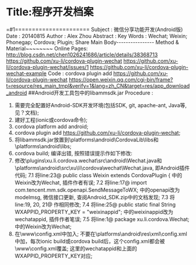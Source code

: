 ﻿Title:程序开发档案
=========================

=#1======================
Subject		: 微信分享功能开发(Android版)
Date		: 20140815
Author		: Alex Zhou
Abstract	: 
Key Words	: Wechat; Weixin; Phonegap; Cordova; Plugin; Share
Main Body----------------
Method & Material~~~~~~~~
Online Pages: http://blog.csdn.net/chen1026241686/article/details/38368713
			  https://github.com/xu-li/cordova-plugin-wechat
			  https://github.com/xu-li/cordova-plugin-wechat/issues/1
			  https://github.com/xu-li/cordova-plugin-wechat-example
Code 		: cordova plugin add https://github.com/xu-li/cordova-plugin-wechat
			  https://open.weixin.qq.com/cgi-bin/frame?t=resource/res_main_tmpl&verify=1&lang=zh_CN&target=res/app_download_android		##Android开发工具包中的libammsdk.jar
Procedure	: 
1. 需要完全配置好Android-SDK开发环境(包括SDK, git, apache-ant, Java等, 见？文档);
2. 建好工程(ionic或cordova命令);
3. cordova platform add android;
4. cordova plugin add https://github.com/xu-li/cordova-plugin-wechat;
5. 将libammsdk.jar放置到\platforms\android\CordovaLib\libs和\platforms\android\libs;
6. cordova build; 编译出错, 按照错误提示作如下修改:
7. 修改\plugins\xu.li.cordova.wechat\src\android\Wechat.java和\platforms\android\src\xu\li\cordova\wechat\Wechat.java, 即Android插件代码;
7.1 将line:23@ public class Weixin extends CordovaPlugin { 中的Weixin改为Wechat, 插件作者有误;
7.2 将line:17@ import com.tencent.mm.sdk.openapi.SendMessageToWX; 中的openapi改为modelmsg, 微信接口更新, 查阅Android_SDK.zip中的文档发现;
7.3 将line:19, 20, 21@ 作相同修改;
7.4 将line:25@ public static final String WXAPPID_PROPERTY_KEY = "weixinappid"; 中的weixinappid改为wechatappid, 插件作者笔误;
7.5 将line:1@ package xu.li.cordova.Wechat; 中的Weixin改为Wechat;
8. 在\www\config.xml中加入<preference name="wechatappid" value="wx427f444432aef6cc" />; 不要在\platforms\android\res\xml\config.xml中加，每次ionic build或cordova build后，这个config.xml都会被\www\config.xml覆盖; 这里的wechatappid和上面的WXAPPID_PROPERTY_KEY对应;
